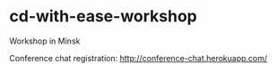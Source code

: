# cd-with-ease-workshop
Workshop in Minsk

Conference chat registration: http://conference-chat.herokuapp.com/
